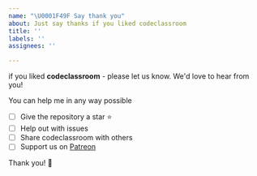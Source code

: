 ```yaml
---
name: "\U0001F49F Say thank you"
about: Just say thanks if you liked codeclassroom
title: ''
labels: ''
assignees: ''

---
```


if you liked **codeclassroom** - please let us know. We'd love to hear from you!

You can help me in any way possible

- [ ] Give the repository a star ⭐️
- [ ] Help out with issues
- [ ] Share codeclassroom with others
- [ ] Support us on [Patreon](https://www.patreon.com/bhupesh)

Thank you! 💐
